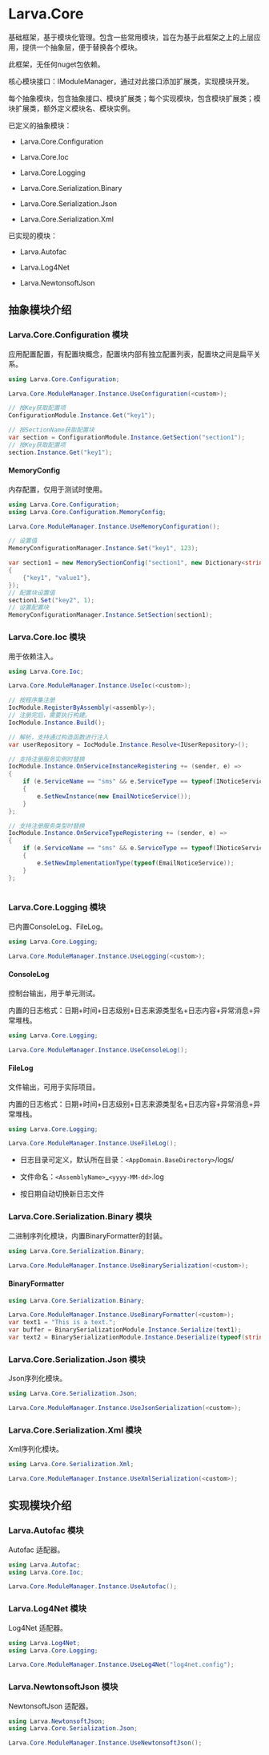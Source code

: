 # Larva.Core

基础框架，基于模块化管理。包含一些常用模块，旨在为基于此框架之上的上层应用，提供一个抽象层，便于替换各个模块。

此框架，无任何nuget包依赖。

核心模块接口：IModuleManager，通过对此接口添加扩展类，实现模块开发。

每个抽象模块，包含抽象接口、模块扩展类；每个实现模块，包含模块扩展类；模块扩展类，额外定义模块名、模块实例。

已定义的抽象模块：

- Larva.Core.Configuration

- Larva.Core.Ioc

- Larva.Core.Logging

- Larva.Core.Serialization.Binary

- Larva.Core.Serialization.Json

- Larva.Core.Serialization.Xml

已实现的模块：

- Larva.Autofac

- Larva.Log4Net

- Larva.NewtonsoftJson


## 抽象模块介绍

### Larva.Core.Configuration 模块

应用配置配置，有配置块概念，配置块内部有独立配置列表，配置块之间是扁平关系。

```csharp
using Larva.Core.Configuration;

Larva.Core.ModuleManager.Instance.UseConfiguration(<custom>);

// 按Key获取配置项
ConfigurationModule.Instance.Get("key1");

// 按SectionName获取配置块
var section = ConfigurationModule.Instance.GetSection("section1");
// 按Key获取配置项
section.Instance.Get("key1");
```

#### MemoryConfig

内存配置，仅用于测试时使用。

```csharp
using Larva.Core.Configuration;
using Larva.Core.Configuration.MemoryConfig;

Larva.Core.ModuleManager.Instance.UseMemoryConfiguration();

// 设置值
MemoryConfigurationManager.Instance.Set("key1", 123);

var section1 = new MemorySectionConfig("section1", new Dictionary<string,object>
{
    {"key1", "value1"},
});
// 配置块设置值
section1.Set("key2", 1);
// 设置配置块
MemoryConfigurationManager.Instance.SetSection(section1);
```

### Larva.Core.Ioc 模块

用于依赖注入。

```csharp
using Larva.Core.Ioc;

Larva.Core.ModuleManager.Instance.UseIoc(<custom>);

// 按程序集注册
IocModule.RegisterByAssembly(<assembly>);
// 注册完后，需要执行构建。
IocModule.Instance.Build();

// 解析，支持通过构造函数进行注入
var userRepository = IocModule.Instance.Resolve<IUserRepository>();

// 支持注册服务实例时替换
IocModule.Instance.OnServiceInstanceRegistering += (sender, e) =>
{
    if (e.ServiceName == "sms" && e.ServiceType == typeof(INoticeService))
    {
        e.SetNewInstance(new EmailNoticeService());
    }
};

// 支持注册服务类型时替换
IocModule.Instance.OnServiceTypeRegistering += (sender, e) =>
{
    if (e.ServiceName == "sms" && e.ServiceType == typeof(INoticeService))
    {
        e.SetNewImplementationType(typeof(EmailNoticeService));
    }
};
 
```

### Larva.Core.Logging 模块

已内置ConsoleLog、FileLog。

```csharp
using Larva.Core.Logging;

Larva.Core.ModuleManager.Instance.UseLogging(<custom>);
```

#### ConsoleLog

控制台输出，用于单元测试。

内置的日志格式：日期+时间+日志级别+日志来源类型名+日志内容+异常消息+异常堆栈。

```csharp
using Larva.Core.Logging;

Larva.Core.ModuleManager.Instance.UseConsoleLog();
```

#### FileLog

文件输出，可用于实际项目。

内置的日志格式：日期+时间+日志级别+日志来源类型名+日志内容+异常消息+异常堆栈。

```csharp
using Larva.Core.Logging;

Larva.Core.ModuleManager.Instance.UseFileLog();
```

- 日志目录可定义，默认所在目录：`<AppDomain.BaseDirectory>`/logs/

- 文件命名：`<AssemblyName>`_`<yyyy-MM-dd>`.log

- 按日期自动切换新日志文件

### Larva.Core.Serialization.Binary 模块

二进制序列化模块，内置BinaryFormatter的封装。

```csharp
using Larva.Core.Serialization.Binary;

Larva.Core.ModuleManager.Instance.UseBinarySerialization(<custom>);
```

#### BinaryFormatter

```csharp
using Larva.Core.Serialization.Binary;

Larva.Core.ModuleManager.Instance.UseBinaryFormatter(<custom>);
var text1 = "This is a text.";
var buffer = BinarySerializationModule.Instance.Serialize(text1);
var text2 = BinarySerializationModule.Instance.Deserialize(typeof(string), buffer); 
```

### Larva.Core.Serialization.Json 模块

Json序列化模块。

```csharp
using Larva.Core.Serialization.Json;

Larva.Core.ModuleManager.Instance.UseJsonSerialization(<custom>);
```


### Larva.Core.Serialization.Xml 模块

Xml序列化模块。

```csharp
using Larva.Core.Serialization.Xml;

Larva.Core.ModuleManager.Instance.UseXmlSerialization(<custom>);
```

## 实现模块介绍

### Larva.Autofac 模块

Autofac 适配器。

```csharp
using Larva.Autofac;
using Larva.Core.Ioc;

Larva.Core.ModuleManager.Instance.UseAutofac();
```


### Larva.Log4Net 模块

Log4Net 适配器。

```csharp
using Larva.Log4Net;
using Larva.Core.Logging;

Larva.Core.ModuleManager.Instance.UseLog4Net("log4net.config");
```

### Larva.NewtonsoftJson 模块

NewtonsoftJson 适配器。

```csharp
using Larva.NewtonsoftJson;
using Larva.Core.Serialization.Json;

Larva.Core.ModuleManager.Instance.UseNewtonsoftJson();
```
